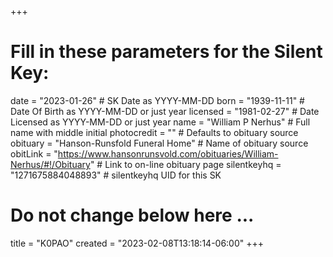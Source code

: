 +++
# Fill in these parameters for the Silent Key:
date = "2023-01-26"        # SK Date as YYYY-MM-DD
born = "1939-11-11"        # Date Of Birth as YYYY-MM-DD or just year
licensed = "1981-02-27"    # Date Licensed as YYYY-MM-DD or just year
name = "William P Nerhus"        # Full name with middle initial
photocredit = "" # Defaults to obituary source
obituary = "Hanson-Runsfold Funeral Home"    # Name of obituary source
obitLink = "https://www.hansonrunsvold.com/obituaries/William-Nerhus/#!/Obituary"    # Link to on-line obituary page
silentkeyhq = "1271675884048893" # silentkeyhq UID for this SK
# Do not change below here ...
title = "K0PAO"
created = "2023-02-08T13:18:14-06:00"
+++
